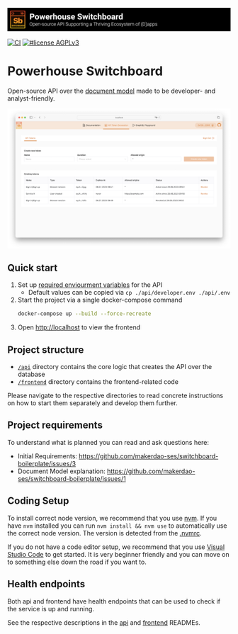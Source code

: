 ![Open-source API Supporting a Thriving Ecosystem of (D)apps](./.github/banner.png)

[![CI](https://github.com/makerdao-ses/switchboard-boilerplate/actions/workflows/ci.yaml/badge.svg)](https://github.com/makerdao-ses/switchboard-boilerplate/actions/workflows/ci.yaml)
[![#license AGPLv3](https://img.shields.io/badge/license-AGPLv3-purple?style=plastic)](https://www.gnu.org/licenses/agpl-3.0)

# Powerhouse Switchboard

Open-source API over the [document model](https://github.com/makerdao-ses/document-model-libs) made to be developer- and analyst-friendly.

![app](./.github/app.png)

## Quick start

1. Set up [required enviourment variables](./api/#environment-variables) for the API
    - Default values can be copied via `cp ./api/developer.env ./api/.env`
2. Start the project via a single docker-compose command
    ```sh
    docker-compose up --build --force-recreate
    ```
3. Open [http://localhost](http://localhost) to view the frontend

## Project structure
- [`/api`](./api) directory contains the core logic that creates the API over the database
- [`/frontend`](./frontend) directory contains the frontend-related code

Please navigate to the respective directories to read concrete instructions on how to start them separately and develop them further.

## Project requirements

To understand what is planned you can read and ask questions here:
- Initial Requirements: https://github.com/makerdao-ses/switchboard-boilerplate/issues/3
- Document Model explanation: https://github.com/makerdao-ses/switchboard-boilerplate/issues/1

## Coding Setup

To install correct node version, we recommend that you use [nvm](https://github.com/nvm-sh/nvm). If you have `nvm` installed you can run `nvm install && nvm use` to automatically use the correct node version. The version is detected from the [.nvmrc](./.nvmrc).

If you do not have a code editor setup, we recommend that you use [Visual Studio Code](https://code.visualstudio.com/) to get started. It is very beginner friendly and you can move on to something else down the road if you want to.

## Health endpoints

Both api and frontend have health endpoints that can be used to check if the service is up and running.

See the respective descriptions in the [api](./api/README.md#health-endpoint) and [frontend](./frontend/README.md#health-endpoint) READMEs.
